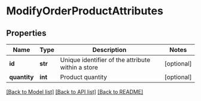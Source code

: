 # ModifyOrderProductAttributes

## Properties
Name | Type | Description | Notes
------------ | ------------- | ------------- | -------------
**id** | **str** | Unique identifier of the attribute within a store | [optional] 
**quantity** | **int** | Product quantity | [optional] 

[[Back to Model list]](../README.md#documentation-for-models) [[Back to API list]](../README.md#documentation-for-api-endpoints) [[Back to README]](../README.md)

